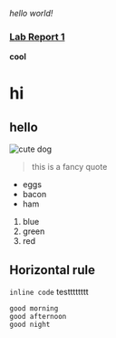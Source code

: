 *hello world!*

### [Lab Report 1](https://github.com/pandrew99/cse15l-lab-reports/blob/main/lab-report-1-week-2.md)

**cool**

# hi
## hello


![cute dog](https://hips.hearstapps.com/hmg-prod.s3.amazonaws.com/images/dog-puppy-on-garden-royalty-free-image-1586966191.jpg?crop=1.00xw:0.669xh;0,0.190xh&resize=1200:*)

> this is a fancy quote

- eggs
- bacon
- ham

1. blue
2. green
3. red

Horizontal rule
---
`inline code` testttttttt

```
good morning
good afternoon
good night
```


